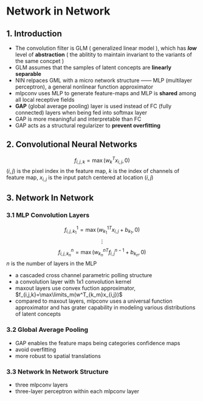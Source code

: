 # Network in Network
## 1. Introduction
- The convolution filter is GLM ( generalized linear model ), which has ***low*** level of **abstraction** ( the ablitity to maintain invariant to the variants of the same concpet )
- GLM assumes that the samples of latent concepts are **linearly separable**
- NIN relpaces GML with a micro network structure —— MLP (multilayer perceptron), a general nonlinear function approximator
- mlpconv uses MLP to generate feature-maps and MLP is **shared** among all local receptive fields
- **GAP** (global average pooling) layer is used instead of FC (fully connected) layers when being fed into softmax layer
- GAP is more meaningful and interpretable than FC
- GAP acts as a structural regularizer to **prevent overfitting**

## 2. Convolutional Neural Networks
$$f_{i,j,k} = \max(w_k^Tx_{i,j},0)$$
$(i,j)$ is the pixel index in the feature map, $k$ is the index of channels of feature map, $x_{i,j}$ is the input patch centered at location $(i,j)$
## 3. Network In Network
### 3.1 MLP Convolution Layers
$$f_{i,j,k_1}^1= \max({w^1_{k_1}}^Tx_{i,j}+b_{k_1},0)$$
$$\vdots$$
$$f_{i,j,k_n}^n= \max({w^n_{k_n}}^Tf_{i,j}^{n-1}+b_{k_n},0)$$
$n$ is the number of layers in the MLP

- a cascaded cross channel parametric polling structure
- a convolution layer with 1x1 convolution kernel
- maxout layers use convex fuction approximator, $f_{i,j,k}=\max\limits_m(w^T_{k_m}x_{i,j})$
- compared to maxout layers, mlpconv uses a universal function approximator and has grater capability in modeling various distributions of latent concepts

### 3.2 Global Average Pooling
- GAP enables the feature maps being categories confidence maps
- avoid overfitting
- more robust to spatial translations

### 3.3 Network In Network Structure
- three mlpconv layers
- three-layer perceptron within each mlpconv layer

